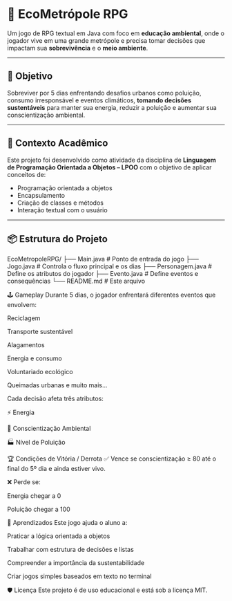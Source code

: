 # 🌆 EcoMetrópole RPG

Um jogo de RPG textual em Java com foco em **educação ambiental**, onde o jogador vive em uma grande metrópole e precisa tomar decisões que impactam sua **sobrevivência** e o **meio ambiente**.

---

## 🎯 Objetivo

Sobreviver por 5 dias enfrentando desafios urbanos como poluição, consumo irresponsável e eventos climáticos, **tomando decisões sustentáveis** para manter sua energia, reduzir a poluição e aumentar sua conscientização ambiental.

---

## 🧠 Contexto Acadêmico

Este projeto foi desenvolvido como atividade da disciplina de **Linguagem de Programação Orientada a Objetos – LPOO** com o objetivo de aplicar conceitos de:

- Programação orientada a objetos
- Encapsulamento
- Criação de classes e métodos
- Interação textual com o usuário

---

## 📦 Estrutura do Projeto

EcoMetropoleRPG/ ├── Main.java # Ponto de entrada do jogo ├── Jogo.java # Controla o fluxo principal e os dias ├── Personagem.java # Define os atributos do jogador ├── Evento.java # Define eventos e consequências └── README.md # Este arquivo

🕹️ Gameplay
Durante 5 dias, o jogador enfrentará diferentes eventos que envolvem:

Reciclagem

Transporte sustentável

Alagamentos

Energia e consumo

Voluntariado ecológico

Queimadas urbanas e muito mais...

Cada decisão afeta três atributos:

⚡ Energia

🌱 Conscientização Ambiental

🏭 Nível de Poluição


🏆 Condições de Vitória / Derrota
✅ Vence se conscientização ≥ 80 até o final do 5º dia e ainda estiver vivo.

❌ Perde se:

Energia chegar a 0

Poluição chegar a 100

📘 Aprendizados
Este jogo ajuda o aluno a:

Praticar a lógica orientada a objetos

Trabalhar com estrutura de decisões e listas

Compreender a importância da sustentabilidade

Criar jogos simples baseados em texto no terminal


🛡️ Licença
Este projeto é de uso educacional e está sob a licença MIT.
